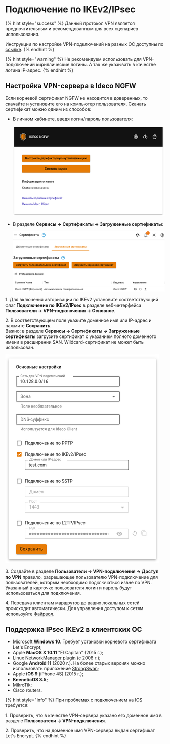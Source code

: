 # Подключение по IKEv2/IPsec

{% hint style="success" %}
Данный протокол VPN является предпочтительным и рекомендованным для всех сценариев использования.

Инструкции по настройке VPN-подключений на разных ОС доступны по [ссылке](/recipes/popular-recipes/vpn/README.md).
{% endhint %}

{% hint style="warning" %}
Не рекомендуем использовать для VPN-подключений кириллические логины. А так же указывать в качестве логина IP-адрес.
{% endhint %}

## Настройка VPN-сервера в Ideco NGFW

Если корневой сертификат NGFW не находится в доверенных, то скачайте и установите его на компьютер пользователя. Скачать сертификат можно одним из способов:

* В личном кабинете, введя логин/пароль пользователя:

    ![](/.gitbook/assets/user-personal-account6.png)
* В разделе **Сервисы -> Сертификаты -> Загруженные сертификаты**:

    ![](/.gitbook/assets/certs3.png)

1\. Для включения авторизации по IKEv2 установите соответствующий флаг **Подключение по IKEv2/IPsec** в разделе веб-интерфейса **Пользователи -> VPN-подключения -> Основное**.

2\. В соответствующем поле укажите доменное имя или IP-адрес и нажмите **Сохранить**. \
Важно: в разделе **Сервисы -> Сертификаты -> Загруженные сертификаты** загрузите сертификат с указанием полного доменного имени в расширении SAN. Wildcard-сертификат не может быть использован.

![](/.gitbook/assets/vpn-authorization8.png)

3\. Создайте в разделе **Пользователи -> VPN-подключения -> Доступ по VPN** правило, разрешающее пользователю VPN-подключение для пользователей, которым необходимо подключаться извне по VPN. Указанный в карточке пользователя логин и пароль будут использоваться для подключения.

4\. Передача клиентам маршрутов до ваших локальных сетей происходит автоматически. Для управления доступом к сетям используйте [Файрвол](/settings/access-rules/firewall.md).

## Поддержка IPsec IKEv2 в клиентских ОС

* Microsoft **Windows 10**. Требует установки корневого сертификата Let's Encrypt;
* Apple **MacOS X 10.11** "El Capitan" (2015 г.);
* Linux [NetworkManager plugin](https://wiki.strongswan.org/projects/strongswan/wiki/NetworkManager) (c 2008 г.);
* Google **Android 11** (2020 г.). На более старых версиях можно использовать приложение [StrongSwan](https://play.google.com/store/apps/details?id=org.strongswan.android);
* Apple **iOS 9** (iPhone 4S) (2015 г.);
* **KeeneticOS 3.5;**
* MikroTik;
* Cisco routers.

{% hint style="info" %}
При проблемах с подключением на IOS требуется:

1\. Проверить, что в качестве VPN-сервера указано его доменное имя в разделе **Пользователи -> VPN-подключения**.

2\.  Проверить, что на доменное имя VPN-сервера выдан сертификат Let's Encrypt.
{% endhint %}